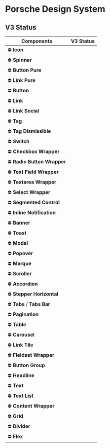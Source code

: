 # Porsche Design System

## V3 Status

| Components                  | V3 Status |
| --------------------------- | --------- |
| ⛔ **Icon**                 |           |
| ⛔ **Spinner**              |           |
| ⛔ **Button Pure**          |           |
| ⛔ **Link Pure**            |           |
| ⛔ **Button**               |           |
| ⛔ **Link**                 |           |
| ⛔ **Link Social**          |           |
| ⛔ **Tag**                  |           |
| ⛔ **Tag Dismissible**      |           |
| ⛔ **Switch**               |           |
| ⛔ **Checkbox Wrapper**     |           |
| ⛔ **Radio Button Wrapper** |           |
| ⛔ **Text Field Wrapper**   |           |
| ⛔ **Textarea Wrapper**     |           |
| ⛔ **Select Wrapper**       |           |
| ⛔ **Segmented Control**    |           |
| ⛔ **Inline Notification**  |           |
| ⛔ **Banner**               |           |
| ⛔ **Toast**                |           |
| ⛔ **Modal**                |           |
| ⛔ **Popover**              |           |
| ⛔ **Marque**               |           |
| ⛔ **Scroller**             |           |
| ⛔ **Accordion**            |           |
| ⛔ **Stepper Horizontal**   |           |
| ⛔ **Tabs** / **Tabs Bar**  |           |
| ⛔ **Pagination**           |           |
| ⛔ **Table**                |           |
| ⛔ **Carousel**             |           |
| ⛔ **Link Tile**            |           |
| ⛔ **Fieldset Wrapper**     |           |
| ⛔ **Button Group**         |           |
| ⛔ **Headline**             |           |
| ⛔ **Text**                 |           |
| ⛔ **Text List**            |           |
| ⛔ **Content Wrapper**      |           |
| ⛔ **Grid**                 |           |
| ⛔ **Divider**              |           |
| ⛔ **Flex**                 |           |
